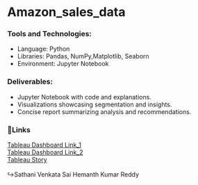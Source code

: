 # Amazon_sales_data
<h3>Tools and Technologies:</h3>
<ul>
<li>Language: Python
<li>Libraries: Pandas, NumPy,Matplotlib, Seaborn
<li>Environment: Jupyter Notebook
</ul>
<h3>Deliverables:</h3>
<ul>
<li>Jupyter Notebook with code and explanations.
<li>Visualizations showcasing segmentation and insights.
<li>Concise report summarizing analysis and recommendations.
</ul>
<h3>🔗Links</h3>
<a href=https://prod-apnortheast-a.online.tableau.com/t/21121a04g9abf63e43e7/views/AmazonSalesDashboard/Dashboard1?:origin=card_share_link&:embed=n>Tableau Dashboard Link_1</a><br>
<a href=https://prod-apnortheast-a.online.tableau.com/t/21121a04g9abf63e43e7/views/AmazonSalesDashboard/Dashboard2?:origin=card_share_link&:embed=n>Tableau Dashboard Link_2</a><br>
<a href=https://prod-apnortheast-a.online.tableau.com/t/21121a04g9abf63e43e7/authoring/AmazonSalesDashboard/Dashboard2/Story#12>Tableau Story</a>
<br>
<br>
↪Sathani Venkata Sai Hemanth Kumar Reddy
